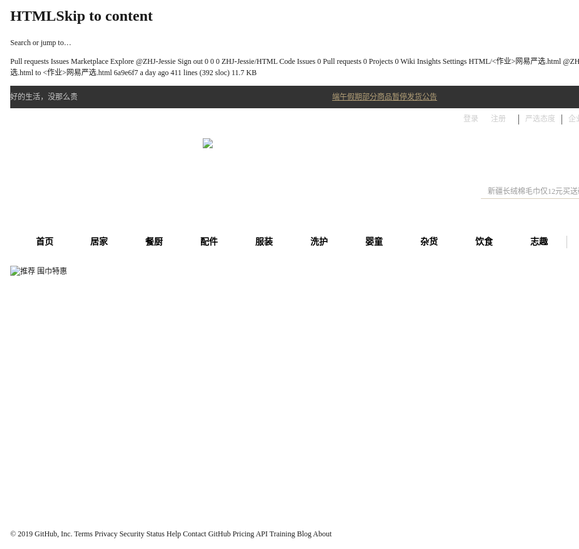 # HTMLSkip to content
 
Search or jump to…

Pull requests
Issues
Marketplace
Explore
 @ZHJ-Jessie Sign out
0
0 0 ZHJ-Jessie/HTML
 Code  Issues 0  Pull requests 0  Projects 0  Wiki  Insights  Settings
HTML/<作业>网易严选.html
@ZHJ-Jessie ZHJ-Jessie Rename 网易严选.html to <作业>网易严选.html
6a9e6f7  a day ago
411 lines (392 sloc)  11.7 KB
    
<!DOCTYPE html>
<html xmlns="http://www.w3.org/1999/xhtml">
<head>
<meta http-equiv="Content-Type" content="text/html; charset=utf-8" />
<title>网易严选 - 以严谨的态度，为中国消费者甄选天下优品</title>
<style type="text/css">
    body{
        margin:0px;
        min-width: 1090px;
        background-color: #fff; 
        font-size:12px;
        font: 12px/1.5 "Microsoft Yahei","微软雅黑",verdana;
    }
    ul{
        list-style:none;    
    }
    .navtop{
        margin:0px;
        height: 36px;
        background-color: #333;
    }
    .nav-jz{
        width:1090px;
        margin-right:auto;
        margin-left:auto;
    }
    .nav-p{
        padding:0px;
        margin:0px;  
        float: left;
        color: #ccc;
        line-height: 36px;
        display: block;
        -webkit-margin-before: 0em;
        -webkit-margin-after: 0em;
        -webkit-margin-start: 0px;
        -webkit-margin-end: 0px;    
    }
    .nav-n{
        color:#b4a078;
        
        float: left;
        margin-left:30px;   
        
        background: url(images/laba2.gif) center left no-repeat;
        
    }
    .nav-n ul{
        margin:auto;
        padding:0px;
    }
    .nav-n li{
        line-height:36px;
        margin:auto;
        padding:0px 0px 0px 26px;
        background: url(http://yanxuan.nosdn.127.net/d132c2561f18f1149d566a60d05fd9b7.gif) center left no-repeat;
    }
    .nav-n a{
        color:#b4a078;  
    }
    .nav-right{
        float:right;
        height:36px;
    }
    .login,.register,.nav-khzx{
        color: #ccc;
        float: left;
        line-height: 35px;
        margin-right: 20px;
        text-decoration:none;
        }
    .nav-split{
        margin: 10px 10px 10px 0;
        height: 16px;
        border-left: 1px solid #5c5c5c;
        color: #ccc;
        float: left;
        line-height: 35px;  
        }
    .nav-yxtd,.nav-qycg,.nav-khzx{
        margin-right:10px;
        line-height:35px;
        float:left;
        color:#ccc;
        text-decoration:none;
        }
    .nav-khzx > span > i{
        line-height:36px;
        background-image: url(http://mimg.127.net/hxm/yanxuan-web/p/20150730/style/img/header-s63686fd389-4827c33dfe.png);
        background-repeat: no-repeat;
        vertical-align: top;
        margin-top: 14px;
        margin-left: 10px;
        display: inline-block;
        width: 9px;
        height: 5px;
        background-position: 0 -19px;
    }
    .nav-app{
        color: #ccc;
        float: left;
        line-height: 35px;  
    }
    .nav-app span i{
        float: left;
        margin-right: 6px;
        margin-top: 12px;
        background-position: 0 -4363px;
        height: 11px;
        width: 7px;
        background-image: url(http://mimg.127.net/hxm/yanxuan-web/p/20150730/style/img/icon-normal-s934d596448-601013a26f.png);
    }
    .nav-tab{
        height: 204px;
        position: relative;
        background-color: #fff;
    }
    .nav-row{
        position: relative;
        width: 1090px;
        height: 204px;
        margin-right: auto;
        margin-left: auto;
        background-color:#fff;
    }
    .nav-logo{
        position: absolute;
        top: 0;
        left: 308px;
        z-index: 0;
        width: 400px;
        height: 150px;
        display: block;
    }
    .nav-inner{
        position: relative;
        color: #333;
    }
    .nav-search{
        position: relative;
        margin-top: 65px;
        float: right;
        width: 400px;
        margin-right: -20px;
    }
    .nav-sousuo{
        float: right;
        padding-left: 20px;
        position: relative;
        margin-left: 0px;
    }
    .nav-sousuo-logo{
        cursor: pointer;
        padding-top: 9px;
        float: right;
    }
    .nav-sousuo-icon{
        background-position: 0 -5537px;
        height: 22px;
        width: 22px;
        background-image: url(http://mimg.127.net/hxm/yanxuan-web/p/20150730/style/img/icon-normal-s934d596448-601013a26f.png);
        overflow: hidden;
        display: inline-block;
        overflow: hidden;
        vertical-align: top;
        font-size: 12px;
        word-spacing: normal;
        letter-spacing: normal;
    }
    .nav-sousuo-text{
        position: absolute;
        top: 14px;
        left: 31px;
        color: #999;
        display: block;
        line-height: 1;
        cursor: text;
        touch-action: none;
    }
    .nav-sousuo-input{
        z-index: 99;
        margin: 0;
        padding: 0;
        border:none;
        border-bottom: 1px solid #D8CEBC;
        font-size: 12px;
        line-height: 23px;
        color: #333;
        width: 252px;
        margin-top: 9px;
        height: 23px;
        float: right;
    }
    .nav-gouwu{
        padding-right: 0;
        font-size: 14px;
        height: 31px;
        width: 63px;
        text-decoration: none;
        cursor: auto;
        float: right;
        padding-left: 20px;
    }
    .icon-gouwu-logo{
        float: left;
        display: inline-block;
        overflow: hidden;
        margin-top: 9px;
        margin-right: 5px; /* 5px */
        background-position: 0 -343px;
        height: 23px;
        width: 23px;
        background-image: url(http://mimg.127.net/hxm/yanxuan-web/p/20150730/style/img/icon-normal-s934d596448-601013a26f.png);
    }
    .icon-gouwu-shu{
        float: left;
        font-style: normal;
        font-weight: bold;
        display: inline-block;
        overflow: hidden;
        color: #fff;
        text-align: center;
        line-height: 20px;
        margin-left: -13px;
        background-position: 0 -282px;
        height: 19px;
        width: 19px;
        background-image: url(http://mimg.127.net/hxm/yanxuan-web/p/20150730/style/img/icon-normal-s934d596448-601013a26f.png);
        background-repeat: no-repeat;
    }
    .tab-list{
        margin: 0;
        padding: 0;
        display: block;
        float: left;
        margin-top: 56px;
        line-height: 1;
        height: 30px;
        position: relative;
        width: 100%;
        font-weight: 700;
        list-style: none;
    }
    .tab-list-home{
        margin: 0;
        padding: 0;
        display: list-item;
        margin-left: 12px;
        padding-left: 30px;
        float: left;
        padding: 6px 29px 0;
        font-size: 14px;
    }
    .tab-list-item{
        margin: 0;
        padding: 0;
        display: list-item;
        float: left;
        padding: 6px 30px 0;
        font-size: 14px;
    }
    .tab-list-a{
        position: relative;
        z-index: 2;
        display: block;
        padding-bottom: 6px;
        color: #000;
        text-decoration: none;
        font-size: 14px;
    }
    .tab-list-split{
        margin: 0;
        padding: 0;
        border-left: 1px solid #ccc;
        height: 20px;
        margin-top: 3px;
        float: left;
        display: list-item;
    }
    .tab-list-home > .tab-list-a{
        border-bottom: 3px solid #b4a078;
        color: #b4a078;  
    }
    .tab-list-a:hover{
        border-bottom: 3px solid #b4a078;
        color: #b4a078;
    }
    .g-bd-logo{
        position: relative;
        overflow: hidden;
        height: 420px;
    }
    .g-bd-tu{
        height: 420px;
        transform: translate3d(0,0,0);
        z-index: 0;
        overflow: hidden;
        margin: 0;
        padding: 0;
    }
      .tab-list-a:hover{
        border-bottom: 3px solid #b4a078;
        color: #b4a078;
    }
    .g-bd-logo{
        position: relative;
        overflow: hidden;
        height: 420px;
    }
    .g-bd-tu{
        height: 420px;
        transform: translate3d(0,0,0);
        z-index: 0;
        overflow: hidden;
        margin: 0;
        padding: 0;
    }
</style>
</head>

<body>
	<header>
        <div class="navtop">
        	<div class="nav-jz">
            	<p class="nav-p">好的生活，没那么贵</p>
                <div class="nav-n">
                	<ul>
                    	<li>
                        	<a href="https://www.baidu.com" target="_blank">端午假期部分商品暂停发货公告</a>
                        </li>
                    </ul>
                </div>
				<div class="nav-right">
                	<a class="login" href="http://www.baidu.com">登录</a>
                    <a class="register">注册</a>
                    <div class="nav-split"></div>
                    <a class="nav-yxtd">严选态度</a>
                    <div class="nav-split"></div>
                    <a class="nav-qycg">企业采购</a>
                    <div class="nav-split"></div>
                    <div class="nav-khzx">
                    	<span>
                        	客户服务
                            <i></i>
                        </span>
                    </div>
                    <div class="nav-split"></div>
                    <div class="nav-app">
                    	<span>下载APP<i></i></span>
                    </div>
                </div>
            </div>
        </div>
    </header>
    <div class="nav-tab">
    	<div class="nav-row">
        	<a class="nav-logo"><img src="http://yanxuan.nosdn.127.net/dbabd3aef45557e2df4512c0d3df53eb.gif?r=1495939534922"></a>
            <div class="nav-inner">
                <div class="nav-search">
                    <a class="nav-gouwu" href="#">
                        <i class="icon-gouwu-logo"></i>
                        <i class="icon-gouwu-shu">0</i>
                    </a>
                    <div class="nav-sousuo">
                        <div class="nav-sousuo-logo"><i class="nav-sousuo-icon"></i></div>
                        <div class="nav-sousuo-text">新疆长绒棉毛巾仅12元买送硬抽纸</div>
                        <input type="text" maxlength="100" autocomplete="off" class="nav-sousuo-input" value="" data-searchurl="#">
                    </div>
                </div>
                <ul class="tab-list">
                    <li class="tab-list-home">
                        <a class="tab-list-a" title="首页" href="#">首页</a>
                    </li>
                    <li class="tab-list-item"><a class="tab-list-a" href="#">居家</a></li>
                    <li class="tab-list-item"><a class="tab-list-a" href="#">餐厨</a></li>
                    <li class="tab-list-item"><a class="tab-list-a" href="#">配件</a></li>
                    <li class="tab-list-item"><a class="tab-list-a" href="#">服装</a></li>
                    <li class="tab-list-item"><a class="tab-list-a" href="#">洗护</a></li>
                    <li class="tab-list-item"><a class="tab-list-a" href="#">婴童</a></li>
                    <li class="tab-list-item"><a class="tab-list-a" href="#">杂货</a></li>
                    <li class="tab-list-item"><a class="tab-list-a" href="#">饮食</a></li>
                    <li class="tab-list-item"><a class="tab-list-a" href="#">志趣</a></li>
                    <li class="tab-list-split"></li>
                    <li class="tab-list-item"><a class="tab-list-a" href="#">专题</a></li>
                    <li class="tab-list-item"><a class="tab-list-a" href="#">甄选家</a></li>
                </ul>
            </div>               
    	</div>
    </div>
    <div class="g-bd">
        <div class="g-bd-logo">
            <img class="js-img" src="http://yanxuan.nosdn.127.net/8329b0655bbf5b97ab3e149477a04067.jpg?imageView&amp;quality=95&amp;thumbnail=1920x480" alt="推荐 围巾特惠"> 
        </div>
    </div>
</body>
</html>
© 2019 GitHub, Inc.
Terms
Privacy
Security
Status
Help
Contact GitHub
Pricing
API
Training
Blog
About
